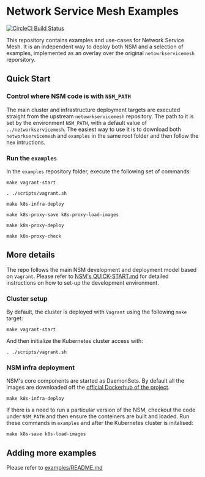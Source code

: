 # Network Service Mesh Examples

[![CircleCI Build Status](https://circleci.com/gh/networkservicemesh/examples/tree/master.svg?style=svg)](https://circleci.com/gh/networkservicemesh/examples/tree/master)

This repository contains examples and use-cases for Network Service Mesh. It is an independent way to deploy both NSM and a selection of examples, implemented as an overlay over the original `netowrkservicemesh` reporsitory.

## Quick Start

### Control where NSM code is with `NSM_PATH`

The main cluster and infrastructure deployment targets are executed straight from the upstream `netowrkservicemesh` repository. The path to it is set by the environment `NSM_PATH`, with a default value of `../networkservicemesh`. The easiest way to use it is to download both `networkservicemesh` and `examples` in the same root folder and then follow the nex intructions.

### Run the `examples`

In the `examples` repository folder, execute the following set of commands:

```shell
make vagrant-start

. ./scripts/vagrant.sh

make k8s-infra-deploy

make k8s-proxy-save k8s-proxy-load-images

make k8s-proxy-deploy

make k8s-proxy-check
```

## More details

The repo follows the main NSM development and deployment model based on `Vagrant`. Please refer to [NSM's QUICK-START.md](https://github.com/networkservicemesh/networkservicemesh/blob/master/docs/QUICK-START.md) for detailed instructions on how to set-up the development environment.

### Cluster setup

By default, the cluster is deployed with `Vagrant` using the following `make` target:

```shell
make vagrant-start
```

And then initialize the Kubernetes cluster access with:
```shell
. ./scripts/vagrant.sh
```

### NSM infra deployment

NSM's core components are started as DaemonSets. By default all the images are downloaded off the [official Dockerhub of the project](https://hub.docker.com/u/networkservicemesh).

```shell
make k8s-infra-deploy
```

If there is a need to run a particular version of the NSM, checkout the code under `NSM_PATH` and then ensure the conteiners are built and loaded. Run these commands in `examples` and after the Kubernetes cluster is initalised:

```shell
make k8s-save k8s-load-images
```

## Adding more examples

Please refer to [examples/README.md](examples/README.md)
